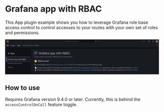 # Grafana app with RBAC

This App plugin example shows you how to leverage Grafana role base access control to control accesses to your routes with your own set of roles and permissions.

![screenshot](./src/img/showcase.png)

## How to use

Requires Grafana version 9.4.0 or later. Currently, this is behind the `accessControlOnCall` feature toggle.

